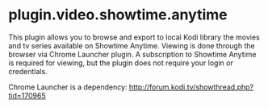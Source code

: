 # plugin.video.showtime.anytime
This plugin allows you to browse and export to local Kodi library the movies and tv series available on Showtime Anytime. Viewing is done through the browser via Chrome Launcher plugin.  A subscription to Showtime Anytime is required for viewing, but the plugin does not require your login or credentials.

Chrome Launcher is a dependency: http://forum.kodi.tv/showthread.php?tid=170965
